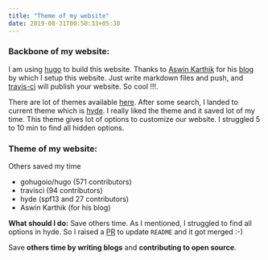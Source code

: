 ```yaml
---
title: "Theme of my website"
date: 2019-08-31T00:50:33+05:30
---
```


### Backbone of my website:
I am using [hugo](https://gohugo.io/) to build this website. Thanks to [Aswin Karthik](https://aswinkarthik.dev/) for his [blog](https://aswinkarthik.dev/posts/setting-up/) by which I setup this website. Just write markdown files and push, and [travis-ci](https://travis-ci.org/) will publish your website. So cool !!!.

There are lot of themes available [here](https://themes.gohugo.io/). After some search, I landed to current theme which is [hyde](https://github.com/spf13/hyde). I really liked the theme and it saved lot of my time. This theme gives lot of options to customize our website. I struggled 5 to 10 min to find all hidden options.

### Theme of my website:
Others saved my time

- gohugoio/hugo (571 contributors)
- travisci (94 contributors)
- hyde (spf13 and 27 contributors)
- Aswin Karthik (for his blog)

**What should I do:** Save others time.
As I mentioned, I struggled to find all options in hyde. So I raised a [PR](https://github.com/spf13/hyde/pull/65/files) to update `README` and it got merged :-)

Save **others time by writing blogs** and **contributing to open source**.